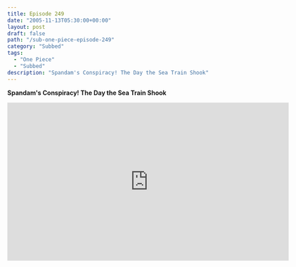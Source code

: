 ```yaml
---
title: Episode 249
date: "2005-11-13T05:30:00+00:00"
layout: post
draft: false
path: "/sub-one-piece-episode-249"
category: "Subbed"
tags:
  - "One Piece"
  - "Subbed"
description: "Spandam's Conspiracy! The Day the Sea Train Shook"
---
```


**Spandam's Conspiracy! The Day the Sea Train Shook**

<iframe width="640" height="360" src="https://www.rapidvideo.com/e/FXQH7KLSTB" frameborder="0" marginwidth=0 marginheight=0 scrolling=no allowfullscreen></iframe>

